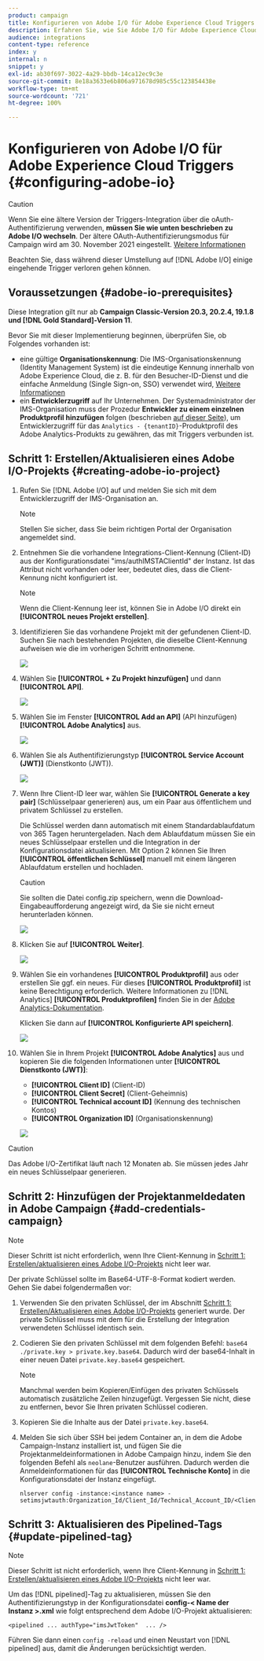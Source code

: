 ```yaml
---
product: campaign
title: Konfigurieren von Adobe I/O für Adobe Experience Cloud Triggers
description: Erfahren Sie, wie Sie Adobe I/O für Adobe Experience Cloud Triggers konfigurieren.
audience: integrations
content-type: reference
index: y
internal: n
snippet: y
exl-id: ab30f697-3022-4a29-bbdb-14ca12ec9c3e
source-git-commit: 8e18a3633e6b806a971678d985c55c123854438e
workflow-type: tm+mt
source-wordcount: '721'
ht-degree: 100%

---
```


# Konfigurieren von Adobe I/O für Adobe Experience Cloud Triggers {#configuring-adobe-io}

>[!CAUTION]
>
>Wenn Sie eine ältere Version der Triggers-Integration über die oAuth-Authentifizierung verwenden, **müssen Sie wie unten beschrieben zu Adobe I/O wechseln**. Der ältere OAuth-Authentifizierungsmodus für Campaign wird am 30. November 2021 eingestellt. [Weitere Informationen](https://experienceleaguecommunities.adobe.com/t5/adobe-analytics-discussions/adobe-analytics-legacy-api-end-of-life-notice/td-p/385411)
>
>Beachten Sie, dass während dieser Umstellung auf [!DNL Adobe I/O] einige eingehende Trigger verloren gehen können.

## Voraussetzungen {#adobe-io-prerequisites}

Diese Integration gilt nur ab **Campaign Classic-Version 20.3, 20.2.4, 19.1.8 und [!DNL Gold Standard]-Version 11**.

Bevor Sie mit dieser Implementierung beginnen, überprüfen Sie, ob Folgendes vorhanden ist:

* eine gültige **Organisationskennung**: Die IMS-Organisationskennung (Identity Management System) ist die eindeutige Kennung innerhalb von Adobe Experience Cloud, die z. B. für den Besucher-ID-Dienst und die einfache Anmeldung (Single Sign-on, SSO) verwendet wird, [Weitere Informationen](https://experienceleague.adobe.com/docs/core-services/interface/manage-users-and-products/organizations.html?lang=de)
* ein **Entwicklerzugriff** auf Ihr Unternehmen. Der Systemadministrator der IMS-Organisation muss der Prozedur **Entwickler zu einem einzelnen Produktprofil hinzufügen** folgen (beschrieben [auf dieser Seite](https://helpx.adobe.com/de/enterprise/admin-guide.html/enterprise/using/manage-developers.ug.html)), um Entwicklerzugriff für das `Analytics - {tenantID}`-Produktprofil des Adobe Analytics-Produkts zu gewähren, das mit Triggers verbunden ist.

## Schritt 1: Erstellen/Aktualisieren eines Adobe I/O-Projekts {#creating-adobe-io-project}

1. Rufen Sie [!DNL Adobe I/O] auf und melden Sie sich mit dem Entwicklerzugriff der IMS-Organisation an.

   >[!NOTE]
   >
   > Stellen Sie sicher, dass Sie beim richtigen Portal der Organisation angemeldet sind.

1. Entnehmen Sie die vorhandene Integrations-Client-Kennung (Client-ID) aus der Konfigurationsdatei &quot;ims/authIMSTAClientId&quot; der Instanz. Ist das Attribut nicht vorhanden oder leer, bedeutet dies, dass die Client-Kennung nicht konfiguriert ist.

   >[!NOTE]
   >
   >Wenn die Client-Kennung leer ist, können Sie in Adobe I/O direkt ein **[!UICONTROL neues Projekt erstellen]**.

1. Identifizieren Sie das vorhandene Projekt mit der gefundenen Client-ID. Suchen Sie nach bestehenden Projekten, die dieselbe Client-Kennung aufweisen wie die im vorherigen Schritt entnommene.

   ![](assets/do-not-localize/adobe_io_8.png)

1. Wählen Sie **[!UICONTROL + Zu Projekt hinzufügen]** und dann **[!UICONTROL API]**.

   ![](assets/do-not-localize/adobe_io_1.png)

1. Wählen Sie im Fenster **[!UICONTROL Add an API]** (API hinzufügen) **[!UICONTROL Adobe Analytics]** aus.

   ![](assets/do-not-localize/adobe_io_2.png)

1. Wählen Sie als Authentifizierungstyp **[!UICONTROL Service Account (JWT)]** (Dienstkonto (JWT)).

   ![](assets/do-not-localize/adobe_io_3.png)

1. Wenn Ihre Client-ID leer war, wählen Sie **[!UICONTROL Generate a key pair]** (Schlüsselpaar generieren) aus, um ein Paar aus öffentlichem und privatem Schlüssel zu erstellen.

   Die Schlüssel werden dann automatisch mit einem Standardablaufdatum von 365 Tagen heruntergeladen. Nach dem Ablaufdatum müssen Sie ein neues Schlüsselpaar erstellen und die Integration in der Konfigurationsdatei aktualisieren. Mit Option 2 können Sie Ihren **[!UICONTROL öffentlichen Schlüssel]** manuell mit einem längeren Ablaufdatum erstellen und hochladen.

   >[!CAUTION]
   >
   >Sie sollten die Datei config.zip speichern, wenn die Download-Eingabeaufforderung angezeigt wird, da Sie sie nicht erneut herunterladen können.

   ![](assets/do-not-localize/adobe_io_4.png)

1. Klicken Sie auf **[!UICONTROL Weiter]**.

   ![](assets/do-not-localize/adobe_io_5.png)

1. Wählen Sie ein vorhandenes **[!UICONTROL Produktprofil]** aus oder erstellen Sie ggf. ein neues. Für dieses **[!UICONTROL Produktprofil]** ist keine Berechtigung erforderlich. Weitere Informationen zu [!DNL Analytics] **[!UICONTROL Produktprofilen]** finden Sie in der [Adobe Analytics-Dokumentation](https://experienceleague.adobe.com/docs/analytics/admin/admin-console/home.html#admin-console?lang=de).

   Klicken Sie dann auf **[!UICONTROL Konfigurierte API speichern]**.

   ![](assets/do-not-localize/adobe_io_6.png)

1. Wählen Sie in Ihrem Projekt **[!UICONTROL Adobe Analytics]** aus und kopieren Sie die folgenden Informationen unter **[!UICONTROL Dienstkonto (JWT)]**:

   * **[!UICONTROL Client ID]** (Client-ID)
   * **[!UICONTROL Client Secret]** (Client-Geheimnis)
   * **[!UICONTROL Technical account ID]** (Kennung des technischen Kontos)
   * **[!UICONTROL Organization ID]** (Organisationskennung)

   ![](assets/do-not-localize/adobe_io_7.png)

>[!CAUTION]
>
>Das Adobe I/O-Zertifikat läuft nach 12 Monaten ab. Sie müssen jedes Jahr ein neues Schlüsselpaar generieren.

## Schritt 2: Hinzufügen der Projektanmeldedaten in Adobe Campaign {#add-credentials-campaign}

>[!NOTE]
>
>Dieser Schritt ist nicht erforderlich, wenn Ihre Client-Kennung in [Schritt 1: Erstellen/aktualisieren eines Adobe I/O-Projekts](#creating-adobe-io-project) nicht leer war.

Der private Schlüssel sollte im Base64-UTF-8-Format kodiert werden. Gehen Sie dabei folgendermaßen vor:

1. Verwenden Sie den privaten Schlüssel, der im Abschnitt [Schritt 1: Erstellen/Aktualisieren eines Adobe I/O-Projekts](#creating-adobe-io-project) generiert wurde. Der private Schlüssel muss mit dem für die Erstellung der Integration verwendeten Schlüssel identisch sein.

1. Codieren Sie den privaten Schlüssel mit dem folgenden Befehl: `base64 ./private.key > private.key.base64`. Dadurch wird der base64-Inhalt in einer neuen Datei `private.key.base64` gespeichert.

   >[!NOTE]
   >
   >Manchmal werden beim Kopieren/Einfügen des privaten Schlüssels automatisch zusätzliche Zeilen hinzugefügt. Vergessen Sie nicht, diese zu entfernen, bevor Sie Ihren privaten Schlüssel codieren.

1. Kopieren Sie die Inhalte aus der Datei `private.key.base64`.

1. Melden Sie sich über SSH bei jedem Container an, in dem die Adobe Campaign-Instanz installiert ist, und fügen Sie die Projektanmeldeinformationen in Adobe Campaign hinzu, indem Sie den folgenden Befehl als `neolane`-Benutzer ausführen. Dadurch werden die Anmeldeinformationen für das **[!UICONTROL Technische Konto]** in die Konfigurationsdatei der Instanz eingefügt.

   ```
   nlserver config -instance:<instance name> -setimsjwtauth:Organization_Id/Client_Id/Technical_Account_ID/<Client_Secret>/<Base64_encoded_Private_Key>
   ```

## Schritt 3: Aktualisieren des Pipelined-Tags {#update-pipelined-tag}

>[!NOTE]
>
>Dieser Schritt ist nicht erforderlich, wenn Ihre Client-Kennung in [Schritt 1: Erstellen/aktualisieren eines Adobe I/O-Projekts](#creating-adobe-io-project) nicht leer war.

Um das [!DNL pipelined]-Tag zu aktualisieren, müssen Sie den Authentifizierungstyp in der Konfigurationsdatei **config-&lt; Name der Instanz >.xml** wie folgt entsprechend dem Adobe I/O-Projekt aktualisieren:

```
<pipelined ... authType="imsJwtToken"  ... />
```

Führen Sie dann einen `config -reload` und einen Neustart von [!DNL pipelined] aus, damit die Änderungen berücksichtigt werden.
